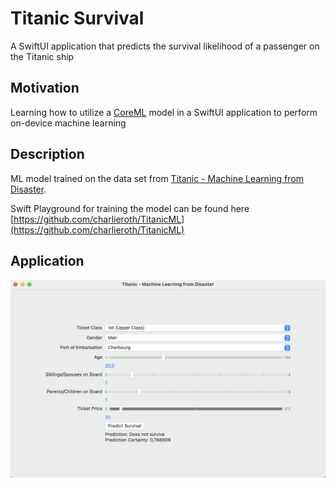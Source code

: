 # Titanic Survival

A SwiftUI application that predicts the survival likelihood of a passenger on the Titanic ship

## Motivation

Learning how to utilize a [CoreML](https://developer.apple.com/documentation/coreml) model in a SwiftUI application to perform on-device machine learning

## Description

ML model trained on the data set from [Titanic - Machine Learning from Disaster](https://www.kaggle.com/competitions/titanic). 

Swift Playground for training the model can be found here [https://github.com/charlieroth/TitanicML](https://github.com/charlieroth/TitanicML)

## Application

![Application Screenshot](Screenshot.png)
